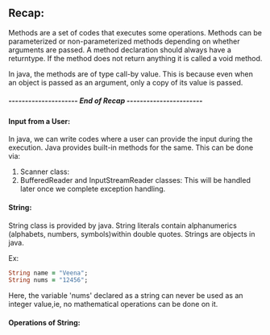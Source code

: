 ## Recap:
Methods are a set of codes that executes some operations. Methods can be 
parameterized or non-parameterized methods depending on whether arguments 
are passed. A method declaration should always have a returntype. If the 
method does not return anything it is called a void method.

In java, the methods are of type call-by value. This is because even when an 
object is passed as an argument, only a copy of its value is passed.

##### --------------------- End of Recap -----------------------
#### Input from a User:

In java, we can write codes where a user can provide the input during the 
execution. Java provides built-in methods for the same. This can be done via:

1. Scanner class:  
2. BufferedReader and InputStreamReader classes:
  This will be handled later once we complete exception handling.


#### String:

String class is provided by java. String literals contain alphanumerics
(alphabets, numbers, symbols)within double quotes. Strings are objects in java.

Ex:
```ruby 
String name = "Veena";
String nums = "12456";
```

Here, the variable 'nums' declared as a string can never be used as an integer 
value,ie, no mathematical operations can be done on it.


#### Operations of String:
 
	